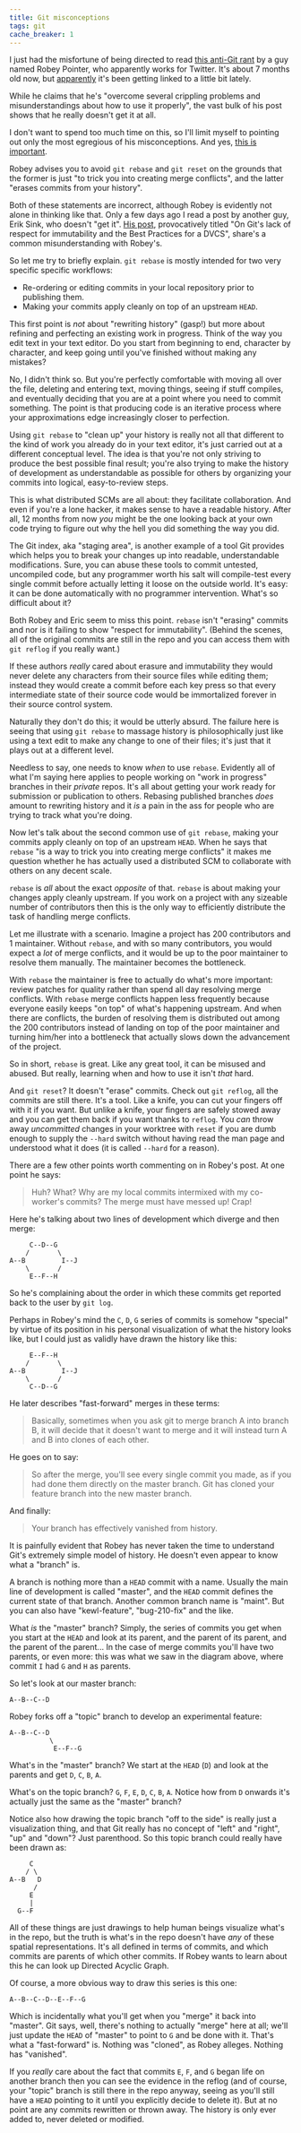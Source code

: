 ```yaml
---
title: Git misconceptions
tags: git
cache_breaker: 1
---
```


I just had the misfortune of being directed to read [this anti-Git rant](http://robey.lag.net/2008/07/13/git-for-the-real-world.html) by a guy named Robey Pointer, who apparently works for Twitter. It's about 7 months old now, but [apparently](http://gitlog.wordpress.com/2009/03/01/git-monthly-links-2009-02/) it's been getting linked to a little bit lately.

While he claims that he's "overcome several crippling problems and misunderstandings about how to use it properly", the vast bulk of his post shows that he really doesn't get it at all.

I don't want to spend too much time on this, so I'll limit myself to pointing out only the most egregious of his misconceptions. And yes, [this is important](http://xkcd.com/386/).

Robey advises you to avoid `git rebase` and `git reset` on the grounds that the former is just "to trick you into creating merge conflicts", and the latter "erases commits from your history".

Both of these statements are incorrect, although Robey is evidently not alone in thinking like that. Only a few days ago I read a post by another guy, Erik Sink, who doesn't "get it". [His post](http://www.ericsink.com/entries/git_immutability.html), provocatively titled "On Git's lack of respect for immutability and the Best Practices for a DVCS", share's a common misunderstanding with Robey's.

So let me try to briefly explain. `git rebase` is mostly intended for two very specific specific workflows:

-   Re-ordering or editing commits in your local repository prior to publishing them.
-   Making your commits apply cleanly on top of an upstream `HEAD`.

This first point is *not* about "rewriting history" (gasp!) but more about refining and perfecting an existing work in progress. Think of the way you edit text in your text editor. Do you start from beginning to end, character by character, and keep going until you've finished without making any mistakes?

No, I didn't think so. But you're perfectly comfortable with moving all over the file, deleting and entering text, moving things, seeing if stuff compiles, and eventually deciding that you are at a point where you need to commit something. The point is that producing code is an iterative process where your approximations edge increasingly closer to perfection.

Using `git rebase` to "clean up" your history is really not all that different to the kind of work you already do in your text editor, it's just carried out at a different conceptual level. The idea is that you're not only striving to produce the best possible final result; you're also trying to make the history of development as understandable as possible for others by organizing your commits into logical, easy-to-review steps.

This is what distributed SCMs are all about: they facilitate collaboration. And even if you're a lone hacker, it makes sense to have a readable history. After all, 12 months from now *you* might be the one looking back at your own code trying to figure out why the hell you did something the way you did.

The Git index, aka "staging area", is another example of a tool Git provides which helps you to break your changes up into readable, understandable modifications. Sure, you can abuse these tools to commit untested, uncompiled code, but any programmer worth his salt will compile-test every single commit before actually letting it loose on the outside world. It's easy: it can be done automatically with no programmer intervention. What's so difficult about it?

Both Robey and Eric seem to miss this point. `rebase` isn't "erasing" commits and nor is it failing to show "respect for immutability". (Behind the scenes, all of the original commits are still in the repo and you can access them with `git reflog` if you really want.)

If these authors *really* cared about erasure and immutability they would never delete any characters from their source files while editing them; instead they would create a commit before each key press so that every intermediate state of their source code would be immortalized forever in their source control system.

Naturally they don't do this; it would be utterly absurd. The failure here is seeing that using `git rebase` to massage history is philosophically just like using a text edit to make any change to one of their files; it's just that it plays out at a different level.

Needless to say, one needs to know *when* to use `rebase`. Evidently all of what I'm saying here applies to people working on "work in progress" branches in their *private* repos. It's all about getting your work ready for submission or publication to others. Rebasing published branches *does* amount to rewriting history and it *is* a pain in the ass for people who are trying to track what you're doing.

Now let's talk about the second common use of `git rebase`, making your commits apply cleanly on top of an upstream `HEAD`. When he says that `rebase` "is a way to trick you into creating merge conflicts" it makes me question whether he has actually used a distributed SCM to collaborate with others on any decent scale.

`rebase` is *all* about the exact *opposite* of that. `rebase` is about making your changes apply cleanly upstream. If you work on a project with any sizeable number of contributors then this is the only way to efficiently distribute the task of handling merge conflicts.

Let me illustrate with a scenario. Imagine a project has 200 contributors and 1 maintainer. Without `rebase`, and with so many contributors, you would expect a *lot* of merge conflicts, and it would be up to the poor maintainer to resolve them manually. The maintainer becomes the bottleneck.

With `rebase` the maintainer is free to actually do what's more important: review patches for quality rather than spend all day resolving merge conflicts. With `rebase` merge conflicts happen less frequently because everyone easily keeps "on top" of what's happening upstream. And when there are conflicts, the burden of resolving them is distributed out among the 200 contributors instead of landing on top of the poor maintainer and turning him/her into a bottleneck that actually slows down the advancement of the project.

So in short, `rebase` is great. Like any great tool, it can be misused and abused. But really, learning when and how to use it isn't *that* hard.

And `git reset`? It doesn't "erase" commits. Check out `git reflog`, all the commits are still there. It's a tool. Like a knife, you can cut your fingers off with it if you want. But unlike a knife, your fingers are safely stowed away and you can get them back if you want thanks to `reflog`. You *can* throw away *uncommitted* changes in your worktree with `reset` if you are dumb enough to supply the `--hard` switch without having read the man page and understood what it does (it is called `--hard` for a reason).

There are a few other points worth commenting on in Robey's post. At one point he says:

> Huh? What? Why are my local commits intermixed with my co-worker's commits? The merge must have messed up! Crap!

Here he's talking about two lines of development which diverge and then merge:

         C--D--G
        /       \
    A--B         I--J
        \       /
         E--F--H

So he's complaining about the order in which these commits get reported back to the user by `git log`.

Perhaps in Robey's mind the `C`, `D`, `G` series of commits is somehow "special" by virtue of its position in his personal visualization of what the history looks like, but I could just as validly have drawn the history like this:

         E--F--H
        /       \
    A--B         I--J
        \       /
         C--D--G

He later describes "fast-forward" merges in these terms:

> Basically, sometimes when you ask git to merge branch A into branch B, it will decide that it doesn't want to merge and it will instead turn A and B into clones of each other.

He goes on to say:

> So after the merge, you'll see every single commit you made, as if you had done them directly on the master branch. Git has cloned your feature branch into the new master branch.

And finally:

> Your branch has effectively vanished from history.

It is painfully evident that Robey has never taken the time to understand Git's extremely simple model of history. He doesn't even appear to know what a "branch" is.

A branch is nothing more than a `HEAD` commit with a name. Usually the main line of development is called "master", and the `HEAD` commit defines the current state of that branch. Another common branch name is "maint". But you can also have "kewl-feature", "bug-210-fix" and the like.

What *is* the "master" branch? Simply, the series of commits you get when you start at the `HEAD` and look at its parent, and the parent of its parent, and the parent of the parent... In the case of merge commits you'll have two parents, or even more: this was what we saw in the diagram above, where commit `I` had `G` and `H` as parents.

So let's look at our master branch:

    A--B--C--D

Robey forks off a "topic" branch to develop an experimental feature:

    A--B--C--D
              \
               E--F--G

What's in the "master" branch? We start at the `HEAD` (`D`) and look at the parents and get `D`, `C`, `B`, `A`.

What's on the topic branch? `G`, `F`, `E`, `D`, `C`, `B`, `A`. Notice how from `D` onwards it's actually just the same as the "master" branch?

Notice also how drawing the topic branch "off to the side" is really just a visualization thing, and that Git really has no concept of "left" and "right", "up" and "down"? Just parenthood. So this topic branch could really have been drawn as:

         C
        / \
    A--B   D
          /
         E
         |
      G--F

All of these things are just drawings to help human beings visualize what's in the repo, but the truth is what's in the repo doesn't have *any* of these spatial representations. It's all defined in terms of commits, and which commits are parents of which other commits. If Robey wants to learn about this he can look up Directed Acyclic Graph.

Of course, a more obvious way to draw this series is this one:

    A--B--C--D--E--F--G

Which is incidentally what you'll get when you "merge" it back into "master". Git says, well, there's nothing to actually "merge" here at all; we'll just update the `HEAD` of "master" to point to `G` and be done with it. That's what a "fast-forward" is. Nothing was "cloned", as Robey alleges. Nothing has "vanished".

If you *really* care about the fact that commits `E`, `F`, and `G` began life on another branch then you can see the evidence in the reflog (and of course, your "topic" branch is still there in the repo anyway, seeing as you'll still have a `HEAD` pointing to it until you explicitly decide to delete it). But at no point are any commits rewritten or thrown away. The history is only ever added to, never deleted or modified.
